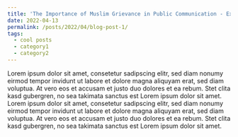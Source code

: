 ```yaml
---
title: 'The Importance of Muslim Grievance in Public Communication - Exploring German Muslim Organizations on Twitter'
date: 2022-04-13
permalink: /posts/2022/04/blog-post-1/
tags:
  - cool posts
  - category1
  - category2
---
```

Lorem ipsum dolor sit amet, consetetur sadipscing elitr, sed diam nonumy eirmod tempor invidunt ut labore et dolore magna aliquyam erat, sed diam voluptua. At vero eos et accusam et justo duo dolores et ea rebum. Stet clita kasd gubergren, no sea takimata sanctus est Lorem ipsum dolor sit amet. Lorem ipsum dolor sit amet, consetetur sadipscing elitr, sed diam nonumy eirmod tempor invidunt ut labore et dolore magna aliquyam erat, sed diam voluptua. At vero eos et accusam et justo duo dolores et ea rebum. Stet clita kasd gubergren, no sea takimata sanctus est Lorem ipsum dolor sit amet.

<div id="rmarkdown-content"></div>
<script src="/files/inject-html.js"></script>

